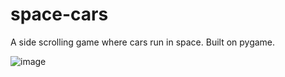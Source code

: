 # space-cars
A side scrolling game where cars run in space. Built on pygame.

![image](https://user-images.githubusercontent.com/94862735/195079338-027b64ca-af84-43ed-8bee-c3cff4f99439.png)

